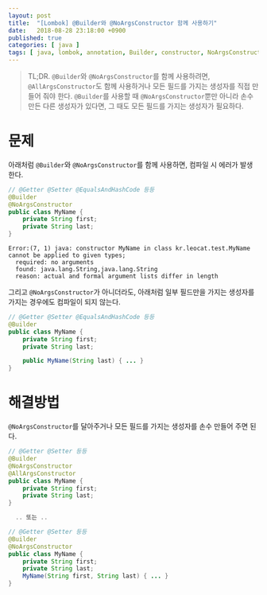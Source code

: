 ```yaml
---
layout: post
title:  "[Lombok] @Builder와 @NoArgsConstructor 함께 사용하기"
date:   2018-08-28 23:18:00 +0900
published: true
categories: [ java ]
tags: [ java, lombok, annotation, Builder, constructor, NoArgsConstructor, AllArgsConstructor ]
---
```


> TL;DR. `@Builder`와 `@NoArgsConstructor`를 함께 사용하려면, `@AllArgsConstructor`도 함께 사용하거나 모든 필드를 가지는 생성자를 직접 만들어 줘야 한다. `@Builder`를 사용할 때 `@NoArgsConstructor`뿐만 아니라 손수 만든 다른 생성자가 있다면, 그 때도 모든 필드를 가지는 생성자가 필요하다.


# 문제

아래처럼 `@Builder`와 `@NoArgsConstructor`를 함께 사용하면, 컴파일 시 에러가 발생한다.

```java
// @Getter @Setter @EqualsAndHashCode 등등
@Builder
@NoArgsConstructor
public class MyName {
    private String first;
    private String last;
}
```

```
Error:(7, 1) java: constructor MyName in class kr.leocat.test.MyName cannot be applied to given types;
  required: no arguments
  found: java.lang.String,java.lang.String
  reason: actual and formal argument lists differ in length
```

그리고 `@NoArgsConstructor`가 아니더라도, 아래처럼 일부 필드만을 가지는 생성자를 가지는 경우에도 컴파일이 되지 않는다.

```java
// @Getter @Setter @EqualsAndHashCode 등등
@Builder
public class MyName {
    private String first;
    private String last;

    public MyName(String last) { ... }
}
```


# 해결방법

`@NoArgsConstructor`를 달아주거나 모든 필드를 가지는 생성자를 손수 만들어 주면 된다.

```java
// @Getter @Setter 등등
@Builder
@NoArgsConstructor
@AllArgsConstructor
public class MyName {
    private String first;
    private String last;
}

  .. 또는 ..

// @Getter @Setter 등등
@Builder
@NoArgsConstructor
public class MyName {
    private String first;
    private String last;
    MyName(String first, String last) { ... }
}
```
